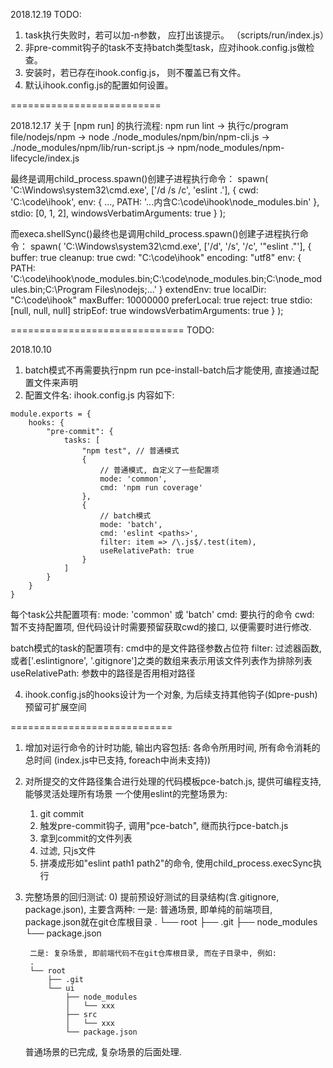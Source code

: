 
2018.12.19
TODO:
1. task执行失败时，若可以加-n参数， 应打出该提示。 （scripts/run/index.js）
2. 非pre-commit钩子的task不支持batch类型task，应对ihook.config.js做检查。
3. 安装时，若已存在ihook.config.js， 则不覆盖已有文件。
4. 默认ihook.config.js的配置如何设置。

==========================

2018.12.17
关于 [npm run] 的执行流程:
npm run lint -> 执行c/program file/nodejs/npm -> node ./node_modules/npm/bin/npm-cli.js ->
./node_modules/npm/lib/run-script.js -> npm/node_modules/npm-lifecycle/index.js

最终是调用child_process.spawn()创建子进程执行命令：
spawn(
    'C:\Windows\system32\cmd.exe',
    ['/d /s /c', 'eslint .'],
    {
        cwd: 'C:\code\ihook',
        env: {
            ...,
            PATH: '...内含C:\code\ihook\node_modules\.bin'
        },
        stdio: [0, 1, 2],
        windowsVerbatimArguments: true
    }
);


而execa.shellSync()最终也是调用child_process.spawn()创建子进程执行命令：
spawn(
    'C:\Windows\system32\cmd.exe',
    ['/d', '/s', '/c', '"eslint ."'],
    {
        buffer: true
        cleanup: true
        cwd: "C:\code\ihook"
        encoding: "utf8"
        env: {
            PATH: 'C:\code\ihook\node_modules\.bin;C:\code\node_modules\.bin;C:\node_modules\.bin;C:\Program Files\nodejs;...'
        }
        extendEnv: true
        localDir: "C:\code\ihook"
        maxBuffer: 10000000
        preferLocal: true
        reject: true
        stdio: [null, null, null]
        stripEof: true
        windowsVerbatimArguments: true
    }
);


==============================
TODO:

2018.10.10

1. batch模式不再需要执行npm run pce-install-batch后才能使用, 直接通过配置文件来声明
2. 配置文件名: ihook.config.js    内容如下:

```
module.exports = {
    hooks: {
        "pre-commit": {
            tasks: [
                "npm test", // 普通模式
                {
                    // 普通模式, 自定义了一些配置项
                    mode: 'common',
                    cmd: 'npm run coverage'
                },
                {
                    // batch模式
                    mode: 'batch',
                    cmd: 'eslint <paths>',
                    filter: item => /\.js$/.test(item),
                    useRelativePath: true
                }
            ]
        }
    }
}
```

每个task公共配置项有:
mode: 'common' 或 'batch'
cmd: 要执行的命令
cwd: 暂不支持配置项, 但代码设计时需要预留获取cwd的接口, 以便需要时进行修改.

batch模式的task的配置项有:
cmd中的<paths>是文件路径参数占位符
filter: 过滤器函数, 或者['.eslintignore', '.gitignore']之类的数组来表示用该文件列表作为排除列表
useRelativePath: <paths>参数中的路径是否用相对路径

4. ihook.config.js的hooks设计为一个对象, 为后续支持其他钩子(如pre-push)预留可扩展空间

============================

1. 增加对运行命令的计时功能, 输出内容包括: 各命令所用时间, 所有命令消耗的总时间 (index.js中已支持, foreach中尚未支持))
2. 对所提交的文件路径集合进行处理的代码模板pce-batch.js, 提供可编程支持, 能够灵活处理所有场景
    一个使用eslint的完整场景为:
    1) git commit
    2) 触发pre-commit钩子, 调用"pce-batch", 继而执行pce-batch.js
    3) 拿到commit的文件列表
    4) 过滤, 只js文件
    5) 拼凑成形如"eslint path1 path2"的命令, 使用child_process.execSync执行

3. 完整场景的回归测试:
    0) 提前预设好测试的目录结构(含.gitignore, package.json), 主要含两种:
        一是: 普通场景, 即单纯的前端项目, package.json就在git仓库根目录
        .
        └── root
            ├── .git
            ├── node_modules
            └── package.json

        二是: 复杂场景, 即前端代码不在git仓库根目录, 而在子目录中, 例如:
        .
        └── root
            ├── .git
            └── ui
                ├── node_modules
                │   └── xxx
                ├── src
                │   └── xxx
                └── package.json
    
    普通场景的已完成, 复杂场景的后面处理.



